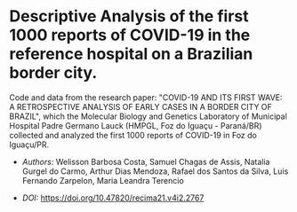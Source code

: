 # Descriptive Analysis of the first 1000 reports of COVID-19 in the reference hospital on a Brazilian border city.
 
 
Code and data from the research paper: "COVID-19 AND ITS FIRST WAVE: A RETROSPECTIVE ANALYSIS OF EARLY CASES IN A BORDER CITY OF BRAZIL", which the Molecular Biology and Genetics Laboratory of Municipal Hospital Padre Germano Lauck (HMPGL, Foz do Iguaçu - Paraná/BR) collected and analyzed the first 1000 reports of COVID-19 in Foz do Iguaçu/PR.

- *Authors:* Welisson Barbosa Costa, Samuel Chagas de Assis, Natalia Gurgel do Carmo, Arthur Dias Mendoza, Rafael dos Santos da Silva, Luis Fernando Zarpelon, Maria Leandra Terencio

- *DOI:* https://doi.org/10.47820/recima21.v4i2.2767

